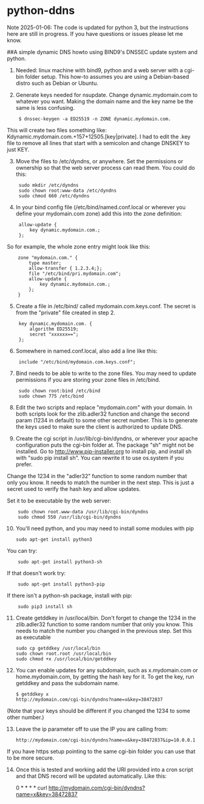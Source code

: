 python-ddns
===========

Note 2025-01-06: The code is updated for python 3, but the instructions here are still in progress. If you have questions or issues please let me know.

##A simple dynamic DNS howto using BIND9's DNSSEC update system and python.

1. Needed: linux machine with bind9, python and a web server with a cgi-bin folder setup. This how-to assumes you are using a Debian-based distro such as Debian or Ubuntu.

2. Generate keys needed for nsupdate. Change dynamic.mydomain.com to whatever you want. Making the domain name and the key name be the same is less confusing.

        $ dnssec-keygen -a ED25519 -n ZONE dynamic.mydomain.com.

 This will create two files something like: Kdynamic.mydomain.com.+157+12505.[key|private]. I had to edit the .key file to remove all lines that start with a semicolon and change DNSKEY to just KEY.

3. Move the files to /etc/dyndns, or anywhere. Set the permissions or ownership so that the web server process can read them. You could do this:

        sudo mkdir /etc/dyndns
        sudo chown root:www-data /etc/dyndns
        sudo chmod 660 /etc/dyndns

4. In your bind config file (/etc/bind/named.conf.local or wherever you define your mydomain.com zone) add this into the zone definition:

        allow-update {
            key dynamic.mydomain.com.;
        };

 So for example, the whole zone entry might look like this:

        zone "mydomain.com." {
            type master;
            allow-transfer { 1.2.3.4;};
            file "/etc/bind/pri.mydomain.com";
            allow-update {
                key dynamic.mydomain.com.;
            };
        }

5. Create a file in /etc/bind/ called mydomain.com.keys.conf. The secret is from the "private" file created in step 2.

        key dynamic.mydomain.com. {
            algorithm ED25519;
            secret "xxxxxx==";
        };

6. Somewhere in named.conf.local, also add a line like this:

        include "/etc/bind/mydomain.com.keys.conf";

7. Bind needs to be able to write to the zone files. You may need to update permissions if you are storing your zone files in /etc/bind.

        sudo chown root:bind /etc/bind
        sudo chown 775 /etc/bind

8. Edit the two scripts and replace "mydomain.com" with your domain. In both scripts look for the zlib.adler32 function and change the second param (1234 in default) to some other secret number. This is to generate the keys used to make sure the client is authorized to update DNS.
   
9. Create the cgi script in /usr/lib/cgi-bin/dyndns, or wherever your apache configuration puts the cgi-bin folder at. The package "sh" might not be installed. Go to http://www.pip-installer.org to install pip, and install sh with "sudo pip install sh". You can rewrite it to use os.system if you prefer.

 Change the 1234 in the "adler32" function to some random number that only you know. It needs to match the number in the next step. This is just a secret used to verify the hash key and allow updates.

 Set it to be executable by the web server:

        sudo chown root.www-data /usr/lib/cgi-bin/dyndns
        sudo chmod 550 /usr/lib/cgi-bin/dyndns

10. You'll need python, and you may need to install some modules with pip

        sudo apt-get install python3

 You can try:

        sudo apt-get install python3-sh

 If that doesn't work try:

        sudo apt-get install python3-pip
 
 If there isn't a python-sh package, install with pip:
 
        sudo pip3 install sh

11. Create getddkey in /usr/local/bin. Don't forget to change the 1234 in the zlib.adler32 function to some random number that only you know. This needs to match the number you changed in the previous step. Set this as executable

        sudo cp getddkey /usr/local/bin
        sudo chown root.root /usr/local/bin
        sudo chmod +x /usr/local/bin/getddkey

12. You can enable updates for any subdomain, such as x.mydomain.com or home.mydomain.com, by getting the hash key for it. To get the key, run getddkey and pass the subdomain name.

        $ getddkey x
        http://mydomain.com/cgi-bin/dyndns?name=x&key=38472837

 (Note that your keys should be different if you changed the 1234 to some other number.)

13. Leave the ip parameter off to use the IP you are calling from:

        http://mydomain.com/cgi-bin/dyndns?name=x&key=38472837&ip=10.0.0.1

 If you have https setup pointing to the same cgi-bin folder you can use that to be more secure.

14. Once this is tested and working add the URI provided into a cron script and that DNS record will be updated automatically. Like this:

    0 * * * * curl http://mydomain.com/cgi-bin/dyndns?name=x&key=38472837


